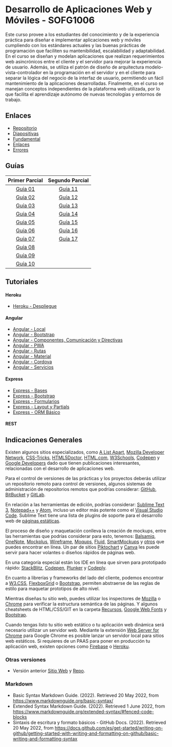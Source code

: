 # Desarrollo de Aplicaciones Web y Móviles - SOFG1006

Este curso provee a los estudiantes del conocimiento y de la experiencia práctica para diseñar e implementar aplicaciones web y móviles cumpliendo con los estándares actuales y las buenas prácticas de programación que faciliten su mantenibilidad, escalabilidad y adaptabilidad. En el curso se diseñan y modelan aplicaciones que realizan requerimientos web asincrónicos entre el cliente y el servidor para mejorar la experiencia de usuario. Además, se utiliza el patrón de diseño de arquitectura modelo-vista-controlador en la programación en el servidor y en el cliente para separar la lógica del negocio de la interfaz de usuario, permitiendo un fácil mantenimiento de la aplicaciones desarrolladas. Finalmente, en el curso se manejan conceptos independientes de la plataforma web utilizada, por lo que facilita el aprendizaje autónomo de nuevas tecnologías y entornos de trabajo.

## Enlaces

* [Repositorio](https://github.com/DAWFIEC/DAWM-2022)
* [Diapositivas](https://espolec-my.sharepoint.com/:f:/g/personal/aavendan_espol_edu_ec/ErXieD191LpMimWk129PcmcBcjKXdMxXe3ECZ2PedWPKJA?e=RGgzOc)
* [Fundamental](paginas/fundamental.md)
* [Enlaces](paginas/enlaces.md)
* [Errores](paginas/errores.md)

## Guías

|      Primer Parcial        |      Segundo Parcial       | 
| :------------------------: | :------------------------: | 
| [Guía 01](guias/guia01.md) | [Guía 11](guias/guia11.md) |
| [Guía 02](guias/guia02.md) | [Guía 12](guias/guia12.md) |
| [Guía 03](guias/guia03.md) | [Guía 13](guias/guia13.md) |
| [Guía 04](guias/guia04.md) | [Guía 14](guias/guia14.md) |
| [Guía 05](guias/guia05.md) | [Guía 15](guias/guia15.md) |
| [Guía 06](guias/guia06.md) | [Guía 16](guias/guia16.md) |
| [Guía 07](guias/guia07.md) | [Guía 17](guias/guia17.md) |
| [Guía 08](guias/guia08.md) | |
| [Guía 09](guias/guia09.md) | |
| [Guía 10](guias/guia10.md) | |


## Tutoriales

#### Heroku

* [Heroku - Despliegue](tutoriales/heroku_deploy.md)

#### Angular

* [Angular - Local](tutoriales/angular_local.md)
* [Angular - Bootstrap](tutoriales/angular_bootstrap.md)
* [Angular - Componentes, Comunicación y Directivas](tutoriales/angular_bases.md)
* [Angular - PWA](tutoriales/angular_pwa.md)
* [Angular - Rutas](tutoriales/angular_rutas.md)
* [Angular - Material](tutoriales/angular_material.md)
* [Angular - Cordova](tutoriales/angular_cordova.md)
* [Angular - Servicios](tutoriales/angular_servicios.md)

#### Express

* [Express - Bases](tutoriales/express_bases.md)
* [Express - Bootstrap](tutoriales/express_bootstrap.md)
* [Express - Formularios](tutoriales/express_forms.md)
* [Express - Layout y Partials](tutoriales/express_partials.md)
* [Express - ORM Básico](tutoriales/express_ormbasico.md)


#### REST

## Indicaciones Generales

Existen algunos sitios especializados, como [A List Apart](https://alistapart.com/), [Mozilla Developer Network](https://developer.mozilla.org/es/), [CSS-Tricks](https://css-tricks.com/), [HTML5Doctor](http://html5doctor.com/), [HTML.com](https://html.com/), [W3Schools](https://www.w3schools.com/tags/default.asp), [Codepen](https://codepen.io/) y [Google Developers](https://developers.google.com/web/?hl=es) dado que tienen publicaciones interesantes, relacionadas con el desarrollo de aplicaciones web. 

Para el control de versiones de las prácticas y los proyectos deberás utilizar un repositorio remoto para control de versiones, algunos sistemas de administración de repositorios remotos que podrías considerar: [GitHub](https://github.com/), [BitBucket](https://bitbucket.org/product) y [GitLab](https://about.gitlab.com/).

En relación a las herramientas de edición, podrías considerar: [Sublime Text 3](https://www.sublimetext.com/3), [Notepad++](https://notepad-plus-plus.org/download/v7.5.8.html) y [Atom](https://www.rollapp.com/app/atom), incluso un editor más potente como el [Visual Studio Code](https://code.visualstudio.com/?wt.mc_id=DX_841432). Sublime Text tiene una lista de plugins de soporte para el desarrollo web de [páginas estáticas](https://tutorialzine.com/2016/10/15-awesome-sublime-text-plugins-for-web-development).

El proceso de diseño y maquetación conlleva la creación de mockups, entre las herramientas que podrías considerar para esto, tenemos: [Balsamiq](https://balsamiq.com/), [OneNote](https://support.office.com/en-us/article/use-wireframe-templates-to-design-websites-and-mobile-apps-2d54dc55-f5c4-49a2-85da-d649eb7fc281), [Mockplus](https://www.mockplus.com/?r=trista), [Wireframe](https://wireframe.cc/), [Moqups](https://moqups.com/), [Fluid](https://www.fluidui.com/), [SmartMockups](https://smartmockups.com/) y [otros](https://www.mockplus.com/blog/post/website-mockup) que puedes encontrar en línea. Un par de sitios [Piktochart](https://piktochart.com/) y [Canva](https://www.canva.com/) les puede servir para hacer volantes o diseños rápidos de páginas web.

En una categoría especial están los IDE en línea que sirven para prototipado rápido: [StackBlitz](https://stackblitz.com/), [Codepen](https://codepen.io/), [Plunker](http://plnkr.co/) y [Codeply](https://www.codeply.com/).

En cuanto a librerías y frameworks del lado del cliente, podemos encontrar a [W3.CSS](https://www.w3schools.com/w3css/default.asp), [FlexboxGrid](http://flexboxgrid.com/) o [Bootstrap](https://getbootstrap.com/), permiten abstraerse de las reglas de estilo para maquetar prototipos de alto nivel.

Mientras diseñas tu sitio web, puedes utilizar los inspectores de [Mozilla](https://developer.mozilla.org/es/docs/Tools/Page_Inspector) o [Chrome](https://developers.google.com/web/tools/chrome-devtools/?utm_source=dcc&utm_medium=redirect&utm_campaign=2018Q2) para verificar la estructura semántica de las páginas. Y algunos cheatsheets de HTML/CSS/GIT en la carpeta <a href="/cheatsheets">Recursos</a>, [Google Web Fonts](https://devhints.io/google-webfonts) y [Bootstrap](https://hackerthemes.com/bootstrap-cheatsheet/).

Cuando tengas listo tu sitio web estático o tu aplicación web dinámica será necesario utilizar un servidor web. Mediante la extensión [Web Server for Chrome](https://chrome.google.com/webstore/detail/web-server-for-chrome/ofhbbkphhbklhfoeikjpcbhemlocgigb?hl=en) para Google Chrome es posible lanzar un servidor local para sitios web estáticos. Si requieres de un PAAS para poner en producción tu aplicación web, existen opciones como [Firebase](https://firebase.google.com/docs/hosting/quickstart?authuser=1) o [Heroku](https://www.heroku.com/).

### Otras versiones

* Versión anterior [Sitio Web](https://dawfiec.github.io/DAWM/) y [Repo](https://github.com/DAWFIEC/DAWM).

### Markdown

* Basic Syntax Markdown Guide. (2022). Retrieved 20 May 2022, from https://www.markdownguide.org/basic-syntax/
* Extended Syntax Markdown Guide. (2022). Retrieved 1 June 2022, from https://www.markdownguide.org/extended-syntax/#fenced-code-blocks
* Sintaxis de escritura y formato básicos - GitHub Docs. (2022). Retrieved 20 May 2022, from https://docs.github.com/es/get-started/writing-on-github/getting-started-with-writing-and-formatting-on-github/basic-writing-and-formatting-syntax